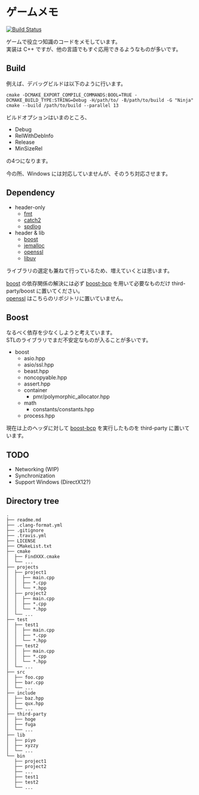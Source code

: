# ゲームメモ

[![Build Status](https://travis-ci.org/mnrn/game-memo.svg?branch=master)](https://travis-ci.org/mnrn/game-memo)

ゲームで役立つ知識のコードをメモしています。  
実装は C++ ですが、他の言語でもすぐ応用できるようなものが多いです。  

## Build

例えば、デバッグビルドは以下のように行います。

```shell
cmake -DCMAKE_EXPORT_COMPILE_COMMANDS:BOOL=TRUE -DCMAKE_BUILD_TYPE:STRING=Debug -H/path/to/ -B/path/to/build -G "Ninja"
cmake --build /path/to/build --parallel 13
```

ビルドオプションはいまのところ、

- Debug
- RelWithDebInfo
- Release
- MinSizeRel

の4つになります。

今の所、Windows には対応していませんが、そのうち対応させます。

## Dependency

- header-only
  - [fmt]
  - [catch2]
  - [spdlog]
- header & lib
  - [boost]
  - [jemalloc]
  - [openssl]
  - [libuv]

ライブラリの選定も兼ねて行っているため、増えていくとは思います。

[boost] の依存関係の解決には必ず [boost-bcp] を用いて必要なものだけ third-party/boost に置いてください。  
[openssl] はこちらのリポジトリに置いていません。

## Boost

なるべく依存を少なくしようと考えています。  
STLのライブラリでまだ不安定なものが入ることが多いです。

- boost
  - asio.hpp
  - asio/ssl.hpp
  - beast.hpp
  - noncopyable.hpp
  - assert.hpp
  - container
    - pmr/polymorphic_allocator.hpp
  - math
    - constants/constants.hpp
  - process.hpp

現在は上のヘッダに対して [boost-bcp] を実行したものを third-party に置いています。

## TODO

- Networking (WIP)
- Synchronization
- Support Windows (DirectX12?)

## Directory tree

```text:
.
├── readme.md
├── .clang-format.yml
├── .gitignore
├── .travis.yml
├── LICENSE
├── CMakeList.txt
├── cmake
│  ├── FindXXX.cmake
│  └── ...
├── projects
│  ├── project1
│  │  ├── main.cpp
│  │  ├── *.cpp
│  │  └── *.hpp
│  ├── project2
│  │  ├── main.cpp
│  │  ├── *.cpp
│  │  └── *.hpp
│  └── ...
├── test
│  ├── test1
│  │  ├── main.cpp
│  │  ├── *.cpp
│  │  └── *.hpp
│  ├── test2
│  │  ├── main.cpp
│  │  ├── *.cpp
│  │  └── *.hpp
│  └── ...
├── src
│  ├── foo.cpp
│  ├── bar.cpp
│  └── ...
├── include
│  ├── baz.hpp
│  ├── qux.hpp
│  └── ...
├── third-party
│  ├── hoge
│  ├── fuga
│  └── ...
├── lib
│  ├── piyo
│  ├── xyzzy
│  └── ...
└── bin
   ├── project1
   ├── project2
   ├── ...
   ├── test1
   ├── test2
   └── ...
```

[boost]:<https://www.boost.org/>
[boost-bcp]:<https://www.boost.org/doc/libs/tools/bcp/doc/html/index.html>
[jemalloc]:<http://jemalloc.net/>
[catch2]:<https://github.com/catchorg/Catch2>
[fmt]:<https://github.com/fmtlib/fmt>
[spdlog]:<https://github.com/gabime/spdlog>
[openssl]:<https://www.openssl.org/source/>
[libuv]:<https://github.com/libuv/libuv>
